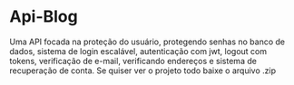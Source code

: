 # Api-Blog
Uma API focada na proteção do usuário, protegendo senhas no banco de dados, sistema de login escalável, autenticação com jwt, logout com tokens, verificação de e-mail, verificando endereços e sistema de recuperação de conta.
Se quiser ver o projeto todo baixe o arquivo .zip

